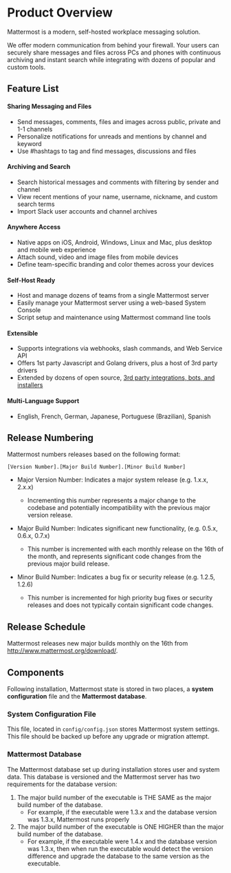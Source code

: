 # Product Overview

Mattermost is a modern, self-hosted workplace messaging solution.

We offer modern communication from behind your firewall. Your users can securely share messages and files across PCs and phones with continuous archiving and instant search while integrating with dozens of popular and custom tools. 

## Feature List 

#### Sharing Messaging and Files

- Send messages, comments, files and images across public, private and 1-1 channels
- Personalize notifications for unreads and mentions by channel and keyword
- Use #hashtags to tag and find messages, discussions and files

#### Archiving and Search 

- Search historical messages and comments with filtering by sender and channel
- View recent mentions of your name, username, nickname, and custom search terms
- Import Slack user accounts and channel archives

#### Anywhere Access

- Native apps on iOS, Android, Windows, Linux and Mac, plus desktop and mobile web experience
- Attach sound, video and image files from mobile devices 
- Define team-specific branding and color themes across your devices

#### Self-Host Ready

- Host and manage dozens of teams from a single Mattermost server 
- Easily manage your Mattermost server using a web-based System Console
- Script setup and maintenance using Mattermost command line tools 

#### Extensible 

- Supports integrations via webhooks, slash commands, and Web Service API
- Offers 1st party Javascript and Golang drivers, plus a host of 3rd party drivers
- Extended by dozens of open source, [3rd party integrations, bots, and installers](http://www.mattermost.org/community-applications/)

#### Multi-Language Support

- English, French, German, Japanese, Portuguese (Brazilian), Spanish

## Release Numbering 

Mattermost numbers releases based on the following format: 

  `[Version Number].[Major Build Number].[Minor Build Number]`

- Major Version Number: Indicates a major system release (e.g. 1.x.x, 2.x.x)
   - Incrementing this number represents a major change to the codebase and potentially incompatibility with the previous major version release. 

- Major Build Number: Indicates significant new functionality, (e.g. 0.5.x, 0.6.x, 0.7.x)
   - This number is incremented with each monthly release on the 16th of the month, and represents significant code changes from the previous major build release. 

- Minor Build Number: Indicates a bug fix or security release (e.g. 1.2.5, 1.2.6)
   - This number is incremented for high priority bug fixes or security releases and does not typically contain significant code changes.

## Release Schedule

Mattermost releases new major builds monthly on the 16th from http://www.mattermost.org/download/. 

## Components 

Following installation, Mattermost state is stored in two places, a **system configuration** file and the **Mattermost database**. 

### System Configuration File 

This file, located in `config/config.json` stores Mattermost system settings. This file should be backed up before any upgrade or migration attempt. 

### Mattermost Database 

The Mattermost database set up during installation stores user and system data. This database is versioned and the Mattermost server has two requirements for the database version: 

1. The major build number of the executable is THE SAME as the major build number of the database.
   - For example, if the executable were 1.3.x and the database version was 1.3.x, Mattermost runs properly
2. The major build number of the executable is ONE HIGHER than the major build number of the database.
   - For example, if the executable were 1.4.x and the database version was 1.3.x, then when run the executable would detect the version difference and upgrade the database to the same version as the executable. 





